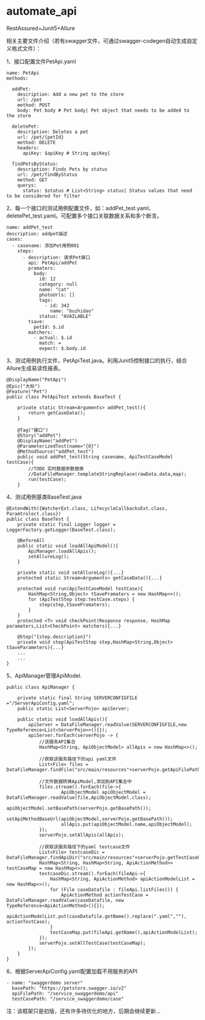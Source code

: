 # automate_api

RestAssured+Junit5+Allure

相关主要文件介绍（若有swagger文件，可通过swagger-codegen自动生成自定义格式文件）：

1、接口配置文件PetApi.yaml 
    
    name: PetApi
    methods:

      addPet:
        description: Add a new pet to the store
        url: /pet
        method: POST
        body: Pet body # Pet body| Pet object that needs to be added to the store

      deletePet:
        description: Deletes a pet
        url: /pet/{petId}
        method: DELETE
        headers:
          apiKey: $apiKey # String apiKey|

      findPetsByStatus:
        description: Finds Pets by status
        url: /pet/findByStatus
        method: GET
        querys:
          status: $status # List<String> status| Status values that need to be considered for filter

2、每一个接口的测试用例配置文件，如：addPet_test.yaml、deletePet_test.yaml。可配置多个接口关联数据关系和多个断言。

    name: addPet_test
    description: addpet描述
    cases:
      - casename: 添加Pet用例001
        steps:
          - description: 请求Pet接口
            api: PetApi/addPet
            pramaters:
              body:
                id: 12
                category: null
                name: "cat"
                photoUrls: []
                tags:
                  - id: 343
                    name: "buzhidao"
                status: "AVAILABLE"
            tsave:
              petId: $.id
            matchers:
              - actual: $.id
                match: =
                expect: $.body.id

3、测试用例执行文件，PetApiTest.java。利用Junit5控制接口的执行，结合Allure生成易读性报表。

    @DisplayName("PetApi")
    @Epic("大标")
    @Feature("Pet")
    public class PetApiTest extends BaseTest {

        private static Stream<Arguments> addPet_test(){
            return getCaseData();
        }

        @Tag("接口")
        @Story("addPet")
        @DisplayName("addPet")
        @ParameterizedTest(name="{0}")
        @MethodSource("addPet_test")
        public void addPet_test(String casename, ApiTestCaseModel testCase){
            //TODO 实时数据参数替换
            //DataFileManager.templateStringReplace(rawData.data,map);
            run(testCase);
        }
        
4、测试用例基类BaseTest.java

    @ExtendWith({WatcherExt.class, LifecycleCallbacksExt.class, Paramtrolect.class})
    public class BaseTest {
        private static final Logger logger = LoggerFactory.getLogger(BaseTest.class);

        @BeforeAll
        public static void loadAllApiModel(){
            ApiManager.loadAllApis();
            setAllureLog();
        }
        
        private static void setAllureLog(){...}
        protected static Stream<Arguments> getCaseData(){...}
        
        protected void run(ApiTestCaseModel testCase){
            HashMap<String,Object> tSavePramaters = new HashMap<>();
            for (ApiTestStep step:testCase.steps) {
                step(step,tSavePramaters);
            }
        }
        protected <T> void checkPoint(Response response, HashMap paramaters,List<CheckPoint> matchers){...}
        
        @Step("{step.description}")
        private void step(ApiTestStep step,HashMap<String,Object> tSaveParameters){...}
        ...
        ...
    }
    
5、ApiManager管理ApiModel.
    
    public class ApiManager {

        private static final String SERVERCONFIGFILE ="/ServerApiConfig.yaml";
        public static List<ServerPojo> apiServer;

        public static void loadAllApis(){
            apiServer = DataFileManager.readValue(SERVERCONFIGFILE,new TypeReference<List<ServerPojo>>(){});
            apiServer.forEach(serverPojo -> {
                //该服务API集合
                HashMap<String, ApiObjectModel> allApis = new HashMap<>();

                //获取该服务路径下的api yaml文件
                List<File> files = DataFileManager.findFile("src/main/resources"+serverPojo.getApiFilePath(),".yaml");

                //文件数据转换ApiModel,添加到API集合中
                files.stream().forEach(file->{
                        ApiObjectModel apiObjectModel = DataFileManager.readValue(file,ApiObjectModel.class);
                        apiObjectModel.setBasePath(serverPojo.getBasePath());
                        setApiMethodBaseUrl(apiObjectModel,serverPojo.getBasePath());
                        allApis.put(apiObjectModel.name,apiObjectModel);
                });
                serverPojo.setAllApis(allApis);

                //获取该服务路径下的yaml testcase文件
                List<File> testcaseDic = DataFileManager.findApiDir("src/main/resources"+serverPojo.getTestCasePath());
                HashMap<String, HashMap<String, ApiActionMethod>> testCaseMap = new HashMap<>();
                testcaseDic.stream().forEach(fileApi->{
                    HashMap<String, ApiActionMethod> apiActionModelList = new HashMap<>();
                    for (File caseDatafile : fileApi.listFiles()) {
                        ApiActionMethod actionTestCase = DataFileManager.readValue(caseDatafile, new TypeReference<ApiActionMethod>(){});
                        apiActionModelList.put(caseDatafile.getName().replace(".yaml",""), actionTestCase);
                    }
                    testCaseMap.put(fileApi.getName(),apiActionModelList);
                });
                serverPojo.setAllTestCase(testCaseMap);
            });
        }
    }
    
6、根据ServerApiConfig.yaml配置加载不用服务的API

    - name: "swaggerdemo server"
      basePath: "https://petstore.swagger.io/v2"
      apiFilePath: "/service_swaggerdemo/api"
      testCasePath: "/service_swaggerdemo/case"
 
注：该框架只是初版，还有许多待优化的地方，后期会继续更新...
